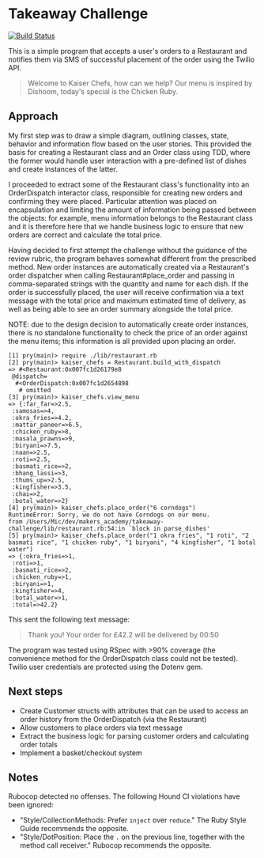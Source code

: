 Takeaway Challenge
==================
[![Build Status](https://travis-ci.org/makersacademy/takeaway-challenge.svg?branch=master)](https://travis-ci.org/makersacademy/takeaway-challenge)

This is a simple program that accepts a user's orders to a Restaurant and notifies them via SMS of successful placement of the order using the Twilio API.

> Welcome to Kaiser Chefs, how can we help? Our menu is inspired by Dishoom, today's special is the Chicken Ruby.

Approach
----------
My first step was to draw a simple diagram, outlining classes, state, behavior and information flow based on the user stories. This provided the basis for creating a Restaurant class and an Order class using TDD, where the former would handle user interaction with a pre-defined list of dishes and create instances of the latter.

I proceeded to extract some of the Restaurant class's functionality into an OrderDispatch interactor class, responsible for creating new orders and confirming they were placed. Particular attention was placed on encapsulation and limiting the amount of information being passed between the objects: for example, menu information belongs to the Restaurant class and it is therefore here that we handle business logic to ensure that new orders are correct and calculate the total price.

Having decided to first attempt the challenge without the guidance of the review rubric, the program behaves somewhat different from the prescribed method. New order instances are automatically created via a Restaurant's order dispatcher when calling Restaurant#place_order and passing in comma-separated strings with the quantity and name for each dish. If the order is successfully placed, the user will receive confirmation via a text message with the total price and maximum estimated time of delivery, as well as being able to see an order summary alongside the total price.

NOTE: due to the design decision to automatically create order instances, there is no standalone functionality to check the price of an order against the menu items; this information is all provided upon placing an order.

```
[1] pry(main)> require ./lib/restaurant.rb
[2] pry(main)> kaiser_chefs = Restaurant.build_with_dispatch
=> #<Restaurant:0x007fc1d26179e8
 @dispatch=
  #<OrderDispatch:0x007fc1d2654898
   # omitted
[3] pry(main)> kaiser_chefs.view_menu
=> {:far_far=>2.5,
 :samosas=>4,
 :okra_fries=>4.2,
 :mattar_paneer=>6.5,
 :chicken_ruby=>8,
 :masala_prawns=>9,
 :biryani=>7.5,
 :naan=>2.5,
 :roti=>2.5,
 :basmati_rice=>2,
 :bhang_lassi=>3,
 :thums_up=>2.5,
 :kingfisher=>3.5,
 :chai=>2,
 :botal_water=>2}
[4] pry(main)> kaiser_chefs.place_order("6 corndogs")
RuntimeError: Sorry, we do not have Corndogs on our menu.
from /Users/Mic/dev/makers_academy/takeaway-challenge/lib/restaurant.rb:54:in `block in parse_dishes'
[5] pry(main)> kaiser_chefs.place_order("1 okra fries", "1 roti", "2 basmati rice", "1 chicken ruby", "1 biryani", "4 kingfisher", "1 botal water")
=> {:okra_fries=>1,
 :roti=>1,
 :basmati_rice=>2,
 :chicken_ruby=>1,
 :biryani=>1,
 :kingfisher=>4,
 :botal_water=>1,
 :total=>42.2}
```
This sent the following text message:
> Thank you! Your order for £42.2 will be delivered by 00:50

The program was tested using RSpec with >90% coverage (the convenience method for the OrderDispatch class could not be tested). Twilio user credentials are protected using the Dotenv gem.

Next steps
------------
* Create Customer structs with attributes that can be used to access an order history from the OrderDispatch (via the Restaurant)
* Allow customers to place orders via text message
* Extract the business logic for parsing customer orders and calculating order totals
* Implement a basket/checkout system

Notes
-----
Rubocop detected no offenses. The following Hound CI violations have been ignored:
* "Style/CollectionMethods: Prefer `inject` over `reduce`." The Ruby Style Guide recommends the opposite.
* "Style/DotPosition: Place the `.` on the previous line, together with the method call receiver." Rubocop recommends the opposite.
